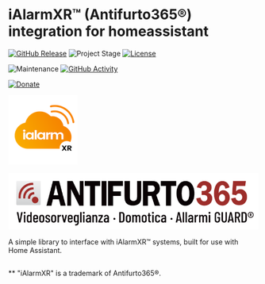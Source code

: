 # iAlarmXR&trade; (Antifurto365&reg;) integration for homeassistant

[![GitHub Release][releases-shield]][releases]
![Project Stage][project-stage-shield]
[![License][license-shield]](LICENSE.md)

![Maintenance][maintenance-shield]
[![GitHub Activity][commits-shield]][commits]

[![Donate](https://img.shields.io/badge/donate-BuyMeCoffee-yellow.svg)](https://www.buymeacoffee.com/bigmoby)

![IALARMXR_LOGO](ialarmxr_logo.png)

![ANTIFURTO365_LOGO](antifurto365_logo.png) 

A simple library to interface with iAlarmXR&trade; systems, built for use with Home Assistant.

##
** "iAlarmXR" is a trademark of Antifurto365&reg;.

[releases-shield]: https://img.shields.io/github/release/bigmoby/pyialarmxr.svg
[releases]: https://github.com/bigmoby/pyialarmxr/releases
[project-stage-shield]: https://img.shields.io/badge/project%20stage-production%20ready-brightgreen.svg
[license-shield]: https://img.shields.io/github/license/bigmoby/pyialarmxr
[maintenance-shield]: https://img.shields.io/maintenance/yes/2022.svg
[commits-shield]: https://img.shields.io/github/commit-activity/y/bigmoby/pyialarmxr.svg
[commits]: https://img.shields.io/github/commits/bigmoby/pyialarmxr